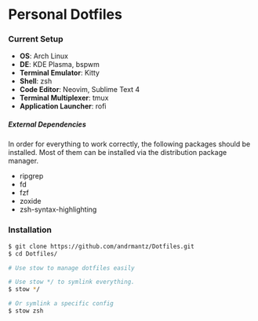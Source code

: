 # Personal Dotfiles

### Current Setup

- **OS**: Arch Linux
- **DE**: KDE Plasma, bspwm
- **Terminal Emulator**: Kitty
- **Shell**: zsh
- **Code Editor**: Neovim, Sublime Text 4
- **Terminal Multiplexer**: tmux
- **Application Launcher**: rofi

##### External Dependencies

In order for everything to work correctly, the following packages should be installed. Most of them can be installed via the distribution package manager.

- ripgrep
- fd
- fzf
- zoxide
- zsh-syntax-highlighting

### Installation

```sh
$ git clone https://github.com/andrmantz/Dotfiles.git
$ cd Dotfiles/

# Use stow to manage dotfiles easily

# Use stow */ to symlink everything.
$ stow */

# Or symlink a specific config
$ stow zsh
```
